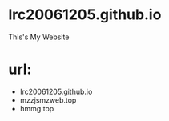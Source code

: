 # lrc20061205.github.io
This's My Website 
# url:
- lrc20061205.github.io 
- mzzjsmzweb.top 
- hmmg.top
